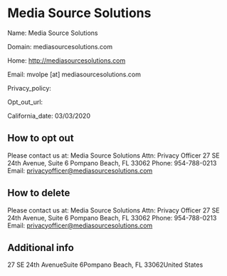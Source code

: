 
# Media Source Solutions

Name: Media Source Solutions

Domain: mediasourcesolutions.com

Home: http://mediasourcesolutions.com

Email: mvolpe [at] mediasourcesolutions.com

Privacy_policy: 

Opt_out_url: 

California_date: 03/03/2020



## How to opt out

Please contact us at:
Media Source Solutions
Attn: Privacy Officer
27 SE 24th Avenue, Suite 6
Pompano Beach, FL 33062
Phone: 954-788-0213
Email: privacyofficer@mediasourcesolutions.com

## How to delete

Please contact us at:
Media Source Solutions
Attn: Privacy Officer
27 SE 24th Avenue, Suite 6
Pompano Beach, FL 33062
Phone: 954-788-0213
Email: privacyofficer@mediasourcesolutions.com

## Additional info



27 SE 24th AvenueSuite 6Pompano Beach, FL 33062United States

